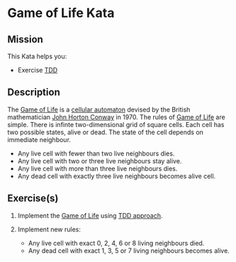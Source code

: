 # Game of Life Kata

## Mission

This Kata helps you:
* Exercise [TDD][tdd]

## Description

The [Game of Life][game-of-life] is a [cellular automaton](https://en.wikipedia.org/wiki/Cellular_automaton) devised by the British mathematician [John Horton Conway](https://en.wikipedia.org/wiki/Cellular_automaton) in 1970.
The rules of [Game of Life][game-of-life] are simple. There is infinte two-dimensional grid of square cells. Each cell has two possible states,
alive or dead. The state of the cell depends on immediate neighbour.

* Any live cell with fewer than two live neighbours dies.
* Any live cell with two or three live neighbours stay alive.
* Any live cell with more than three live neighbours dies.
* Any dead cell with exactly three live neighbours becomes alive cell. 

## Exercise(s)

1. Implement the [Game of Life][game-of-life] using [TDD approach][tdd]. 

2. Implement new rules:

    * Any live cell with exact 0, 2, 4, 6 or 8 living neighbours died.
    * Any dead cell with exact 1, 3, 5 or 7 living neighbours becomes alive.

[game-of-life]: https://en.wikipedia.org/wiki/Conway%27s_Game_of_Life
[tdd]: https://en.wikipedia.org/wiki/Test-driven_development